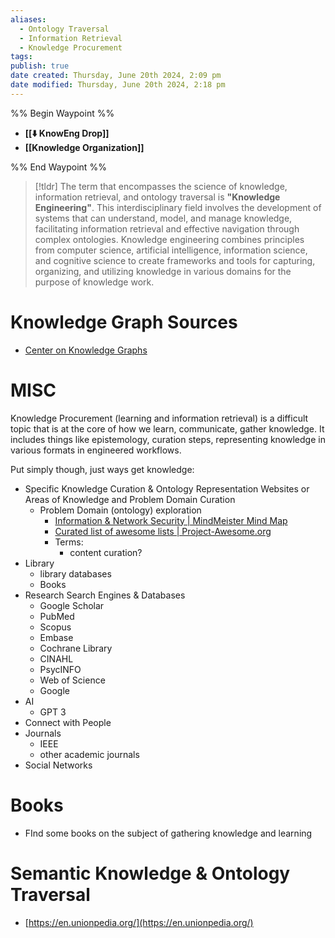 ```yaml
---
aliases:
  - Ontology Traversal
  - Information Retrieval
  - Knowledge Procurement
tags: 
publish: true
date created: Thursday, June 20th 2024, 2:09 pm
date modified: Thursday, June 20th 2024, 2:18 pm
---
```


%% Begin Waypoint %%
- **[[⬇️ KnowEng Drop]]**
- **[[Knowledge Organization]]**

%% End Waypoint %%

> [!tldr] The term that encompasses the science of knowledge, information retrieval, and ontology traversal is **"Knowledge Engineering"**. This interdisciplinary field involves the development of systems that can understand, model, and manage knowledge, facilitating information retrieval and effective navigation through complex ontologies. Knowledge engineering combines principles from computer science, artificial intelligence, information science, and cognitive science to create frameworks and tools for capturing, organizing, and utilizing knowledge in various domains for the purpose of knowledge work.

# Knowledge Graph Sources
- [Center on Knowledge Graphs](https://usc-isi-i2.github.io/home/)

# MISC
Knowledge Procurement (learning and information retrieval) is a difficult topic that is at the core of how we learn, communicate, gather knowledge. It includes things like epistemology, curation steps, representing knowledge in various formats in engineered workflows.

Put simply though, just ways get knowledge:

- Specific Knowledge Curation & Ontology Representation Websites or Areas of Knowledge and Problem Domain Curation
    - Problem Domain (ontology) exploration
        - [Information & Network Security | MindMeister Mind Map](https://www.mindmeister.com/698293731/information-network-security)
        - [Curated list of awesome lists | Project-Awesome.org](https://project-awesome.org/)
        - Terms:
            - content curation?
- Library
    - library databases
    - Books
- Research Search Engines & Databases
    - Google Scholar
    - PubMed
    - Scopus
    - Embase
    - Cochrane Library
    - CINAHL
    - PsycINFO
    - Web of Science
    - Google
- AI
    - GPT 3
- Connect with People
- Journals
    - IEEE
    - other academic journals
- Social Networks
# Books
- FInd some books on the subject of gathering knowledge and learning
# Semantic Knowledge & Ontology Traversal
- [https://en.unionpedia.org/](https://en.unionpedia.org/)